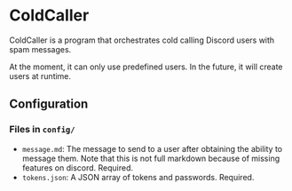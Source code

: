 # ColdCaller

ColdCaller is a program that orchestrates cold calling Discord users with spam messages.

At the moment, it can only use predefined users. In the future, it will create users at runtime.

## Configuration

### Files in `config/`

* `message.md`: The message to send to a user after obtaining the ability to message them. Note that this is not full markdown because of missing features on discord. Required.
* `tokens.json`: A JSON array of tokens and passwords. Required.

